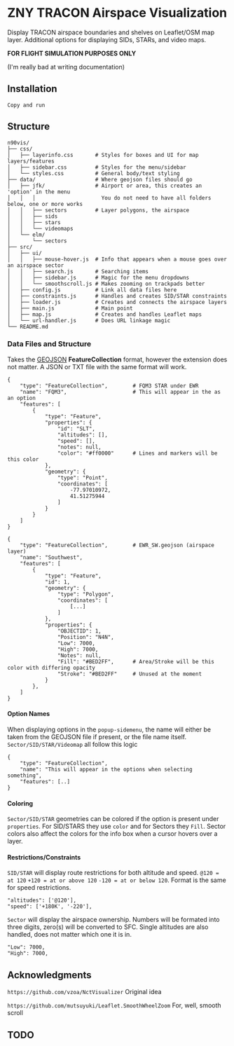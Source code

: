 # ZNY TRACON Airspace Visualization
Display TRACON airspace boundaries and shelves on Leaflet/OSM map layer. Additional options for displaying SIDs, STARs, and video maps.

<b>FOR FLIGHT SIMULATION PURPOSES ONLY</b>


(I'm really bad at writing documentation)
## Installation
```
Copy and run
```

## Structure
```
n90vis/
├── css/
│   ├── layerinfo.css       # Styles for boxes and UI for map layers/features
│   ├── sidebar.css         # Styles for the menu/sidebar
│   └── styles.css          # General body/text styling
├── data/                   # Where geojson files should go
│   ├── jfk/                # Airport or area, this creates an 'option' in the menu
│   │   │                     You do not need to have all folders below, one or more works
│   │   ├── sectors         # Layer polygons, the airspace
│   │   ├── sids
│   │   ├── stars
│   │   └── videomaps
│   └── elm/
│       └── sectors
├── src/
│   ├── ui/
│   │   ├── mouse-hover.js  # Info that appears when a mouse goes over an airspace sector
│   │   ├── search.js       # Searching items
│   │   ├── sidebar.js      # Magic for the menu dropdowns
│   │   └── smoothscroll.js # Makes zooming on trackpads better
│   ├── config.js           # Link all data files here
│   ├── constraints.js      # Handles and creates SID/STAR constraints
│   ├── loader.js           # Creates and connects the airspace layers
│   ├── main.js             # Main point
│   ├── map.js              # Creates and handles Leaflet maps
│   └── url-handler.js      # Does URL linkage magic
└── README.md  
```

### Data Files and Structure
Takes the <a href="https://geojson.org/">GEOJSON</a> <b>FeatureCollection</b> format, however the extension does not matter. A JSON or TXT file with the same format will work.
```
{
    "type": "FeatureCollection",        # FQM3 STAR under EWR
    "name": "FQM3",                     # This will appear in the as an option
    "features": [
        {
            "type": "Feature",
            "properties": {
                "id": "SLT",
                "altitudes": [],
                "speed": [],
                "notes": null,
                "color": "#ff0000"      # Lines and markers will be this color
            },
            "geometry": {
                "type": "Point",
                "coordinates": [
                    -77.97010972,
                    41.51275944
                ]
            }
        }
    ]
}

{
    "type": "FeatureCollection",        # EWR_SW.geojson (airspace layer)
    "name": "Southwest",
    "features": [
        {
            "type": "Feature",
            "id": 1,
            "geometry": {
                "type": "Polygon",
                "coordinates": [
                    [...]
                ]
            },
            "properties": {
                "OBJECTID": 1,
                "Position": "N4N",
                "Low": 7000,
                "High": 7000,
                "Notes": null,
                "Fill": "#BED2FF",      # Area/Stroke will be this color with differing opacity
                "Stroke": "#BED2FF"     # Unused at the moment
            }
        },
    ]
}
```
#### Option Names
When displaying options in the `popup-sidemenu`, the name will either be taken from the GEOJSON file if present, or the file name itself. `Sector/SID/STAR/Videomap` all follow this logic
```
{
    "type": "FeatureCollection",
    "name": "This will appear in the options when selecting something",
    "features": [..]
}
```
#### Coloring
`Sector/SID/STAR` geometries can be colored if the option is present under `properties`. For SID/STARS they use `color` and for Sectors they `Fill`. Sector colors also affect the colors for the info box when a cursor hovers over a layer.

#### Restrictions/Constraints
`SID/STAR` will display route restrictions for both altitude and speed. `@120 = at 120` `+120 = at or above 120` `-120 = at or below 120`. Format is the same for speed restrictions.
```
"altitudes": ['@120'],
"speed": ['+180K', '-220'],
```

`Sector` will display the airspace ownership. Numbers will be formated into three digits, zero(s) will be converted to SFC. Single altitudes are also handled, does not matter which one it is in.
```
"Low": 7000,
"High": 7000,
```
## Acknowledgments
`https://github.com/vzoa/NctVisualizer` Original idea

`https://github.com/mutsuyuki/Leaflet.SmoothWheelZoom` For, well, smooth scroll

## TODO
